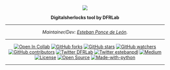 <div align="center">
<img src="https://dfrlab.s3.us-west-2.amazonaws.com/_dfrlab_logo.png">

**Digitalsherlocks tool by DFRLab**

---

*Maintainer/Dev: [Esteban Ponce de León](https://twitter.com/estebanpdl).*

---


[![Open In Collab](https://colab.research.google.com/assets/colab-badge.svg)](https://colab.research.google.com/drive/1MOfLNuAISyZ3KtCWr3ZWHPw61fS1aKJJ?usp=sharing)
[![GitHub forks](https://img.shields.io/github/forks/DFRLab/digitalsherlocks.svg?style=social&label=Fork&maxAge=2592000)](https://GitHub.com/DFRLab/digitalsherlocks/network/)
[![GitHub stars](https://badgen.net/github/stars/DFRLab/digitalsherlocks)](https://GitHub.com/DFRLab/digitalsherlocks/stargazers/)
[![GitHub watchers](https://img.shields.io/github/watchers/DFRLab/digitalsherlocks.svg?style=social&label=Watch&maxAge=2592000)](https://GitHub.com/DFRLab/digitalsherlocks/watchers/)
[![GitHub contributors](https://badgen.net/github/contributors/DFRLab/digitalsherlocks)](https://GitHub.com/DFRLab/digitalsherlocks/graphs/contributors/)
[![Twitter DFRLab](https://badgen.net/badge/icon/twitter?icon=twitter&label)](https://twitter.com/DFRLab)
[![Twitter estebanpdl](https://badgen.net/badge/icon/twitter?icon=twitter&label)](https://twitter.com/estebanpdl)
[![Medium](https://badgen.net/badge/icon/medium?icon=medium&label)](https://medium.com/dfrlab)
[![License](https://img.shields.io/badge/License-Apache%202.0-blue.svg)](https://github.com/DFRLab/digitalsherlocks/blob/main/LICENCE)
[![Open Source](https://badges.frapsoft.com/os/v1/open-source.svg?v=103)](https://www.digitalsherlocks.org/)
[![Made-with-python](https://img.shields.io/badge/Made%20with-Python-1f425f.svg)](https://www.python.org/)

---

<div/>

